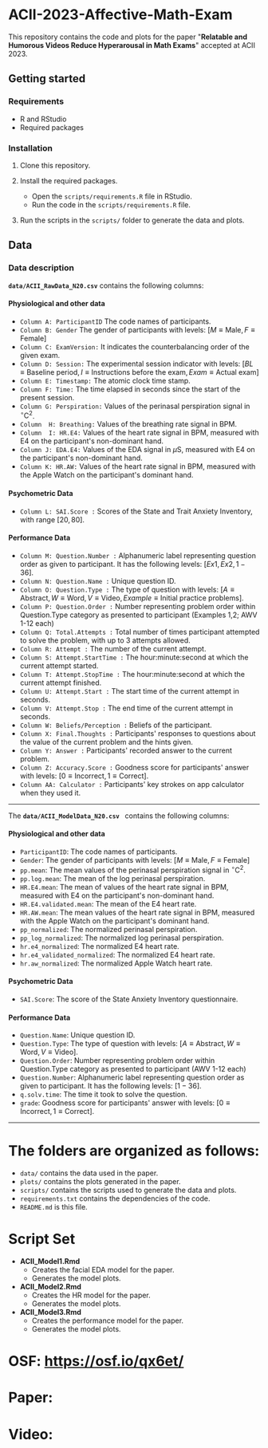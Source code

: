 # ACII-2023-Affective-Math-Exam

This repository contains the code and plots for the paper "**Relatable and Humorous Videos Reduce Hyperarousal in Math Exams**" accepted at ACII 2023.

## Getting started
### Requirements
- R and RStudio
- Required packages

### Installation
1. Clone this repository.
2. Install the required packages.
    - Open the `scripts/requirements.R` file in RStudio.
    - Run the code in the `scripts/requirements.R` file.

3. Run the scripts in the `scripts/` folder to generate the data and plots.

## Data

### Data description
**`data/ACII_RawData_N20.csv`** contains the following columns:

#### **Physiological and other data**

 - `Column A: ParticipantID` The code names of participants.
 - `Column B: Gender` The gender of participants with levels: $[M \equiv \text{Male}, F \equiv \text{Female}]$
 - `Column C: ExamVersion:` It indicates the counterbalancing order of the given exam.
 - `Column D: Session:` The experimental session indicator with levels: $[BL \equiv \text{Baseline period}, I \equiv \text{Instructions before the exam}, Exam \equiv \text{Actual exam}]$
 - `Column E: Timestamp:` The atomic clock time stamp.
 - `Column F: Time:` The time elapsed in seconds since the start of the present session.
 - `Column G: Perspiration:` Values of the perinasal perspiration signal in $^{\circ}\text{C}^2$.
 - `Column  H: Breathing:` Values of the breathing rate signal in BPM.
 - `Column  I: HR.E4:` Values of the heart rate signal in BPM, measured with E4 on the participant's non-dominant hand.
 - `Column J: EDA.E4:`  Values of the EDA signal in $\mu \text{S}$, measured with E4 on the participant's non-dominant hand.
 - `Column K: HR.AW:` Values of the heart rate signal in BPM, measured with the Apple Watch on the participant's dominant hand.
#### **Psychometric Data** 
- `Column L: SAI.Score :` Scores of the State and Trait Anxiety Inventory, with range $[20,80]$.
####  **Performance Data**
- `Column M: Question.Number :` Alphanumeric label representing question order as given to participant. It has the following levels: $[Ex1, Ex2, 1-36]$.
- `Column N: Question.Name :` Unique question ID.
- `Column O: Question.Type :` The type of question with levels:  $[A \equiv \text{Abstract}, W \equiv \text{Word}, V \equiv \text{Video}, Example \equiv \text{Initial practice problems}]$.
- `Column P: Question.Order :` Number representing problem order within Question.Type category as presented to participant (Examples 1,2; AWV 1-12 each)
- `Column Q: Total.Attempts :` Total number of times participant attempted to solve the problem, with up to 3 attempts allowed.
- `Column R: Attempt :` The number of the current attempt.
- `Column S: Attempt.StartTime :` The hour:minute:second at which the current attempt started.
- `Column T: Attempt.StopTime :` The hour:minute:second at which the current attempt finished.
- `Column U: Attempt.Start :` The start time of the current attempt in seconds.
- `Column V: Attempt.Stop :` The end time of the current attempt in seconds.
- `Column W: Beliefs/Perception :` Beliefs of the participant.
- `Column X: Final.Thoughts :` Participants' responses to questions about the value of the current problem and the hints given.
- `Column Y: Answer :` Participants' recorded answer to the current problem.
- `Column Z: Accuracy.Score :` Goodness score for participants' answer with levels: $[0 \equiv \text{Incorrect}, 1 \equiv \text{Correct}]$.
- `Column AA: Calculator :` Participants' key strokes on app calculator when they used it.



****

The **`data/ACII_ModelData_N20.csv `** contains the following columns:
#### **Physiological and other data**
- `ParticipantID`: The code names of participants.
- `Gender`: The gender of participants with levels: $[M \equiv \text{Male}, F \equiv \text{Female}]$
- `pp.mean`: The mean values of the perinasal perspiration signal in $^{\circ}\text{C}^2$.
- `pp.log.mean`: The mean of the log perinasal perspiration.
- `HR.E4.mean`: The mean of values of the heart rate signal in BPM, measured with E4 on the participant's non-dominant hand.
- `HR.E4.validated.mean`: The mean of the E4 heart rate.
- `HR.AW.mean`: The mean values of the heart rate signal in BPM, measured with the Apple Watch on the participant's dominant hand.
- `pp_normalized`: The normalized perinasal perspiration.
- `pp_log_normalized`: The normalized log perinasal perspiration.
- `hr.e4_normalized`: The normalized E4 heart rate.
- `hr.e4_validated_normalized`: The normalized E4 heart rate.
- `hr.aw_normalized`: The normalized Apple Watch heart rate.

#### **Psychometric Data** 
- `SAI.Score`: The score of the State Anxiety Inventory questionnaire.
####  **Performance Data**
- `Question.Name`: Unique question ID.
- `Question.Type`: The type of question with levels:  $[A \equiv \text{Abstract}, W \equiv \text{Word}, V \equiv \text{Video}]$.
- `Question.Order`: Number representing problem order within Question.Type category as presented to participant (AWV 1-12 each)
- `Question.Number`: Alphanumeric label representing question order as given to participant. It has the following levels: $[1-36]$.
- `q.solv.time`: The time it took to solve the question.
- `grade`: Goodness score for participants' answer with levels: $[0 \equiv \text{Incorrect}, 1 \equiv \text{Correct}]$.

****

# The folders are organized as follows:
- `data/` contains the data used in the paper.
- `plots/` contains the plots generated in the paper.
- `scripts/` contains the scripts used to generate the data and plots.
- `requirements.txt` contains the dependencies of the code.
- `README.md` is this file.

# Script Set

- **ACII_Model1.Rmd**
    - Creates the facial EDA model for the paper.
    - Generates the model plots.
- **ACII_Model2.Rmd**
    - Creates the HR model for the paper.
    - Generates the model plots.
- **ACII_Model3.Rmd**
    - Creates the performance model for the paper.
    - Generates the model plots.


#  OSF: https://osf.io/qx6et/
#  Paper: 
#  Video: 